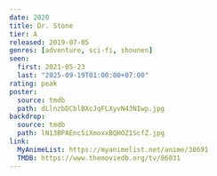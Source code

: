 ```yaml
---
date: 2020
title: Dr. Stone
tier: A
released: 2019-07-05
genres: [adventure, sci-fi, shounen]
seen:
  first: 2021-05-23
  last: "2025-09-19T01:00:00+07:00"
rating: peak
poster:
  source: tmdb
  path: dLlnzbDCblBXcJqFLXyvN43NIwp.jpg
backdrop:
  source: tmdb
  path: lN13BPAEnc5iXmoxxBQHOZ1ScfZ.jpg
link:
  MyAnimeList: https://myanimelist.net/anime/38691
  TMDB: https://www.themoviedb.org/tv/86031
---
```

